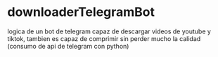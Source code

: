 # downloaderTelegramBot

logica de un bot de telegram capaz de descargar videos de youtube y tiktok, tambien es capaz de comprimir sin perder mucho la calidad (consumo de api de telegram con python)
